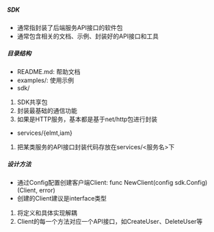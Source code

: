 ##### SDK
- 通常指封装了后端服务API接口的软件包
- 通常包含相关的文档、示例、封装好的API接口和工具

##### 目录结构
- README.md: 帮助文档
- examples/: 使用示例
- sdk/
1. SDK共享包
2. 封装最基础的通信功能
3. 如果是HTTP服务，基本都是基于net/http包进行封装
- services/{elmt,iam}
1. 把某类服务的API接口封装代码存放在services/<服务名>下

##### 设计方法
- 通过Config配置创建客户端Client: func NewClient(config sdk.Config) (Client, error)
- 创建的Client建议是interface类型
1. 将定义和具体实现解耦
2. Client的每一个方法对应一个API接口，如CreateUser、DeleteUser等